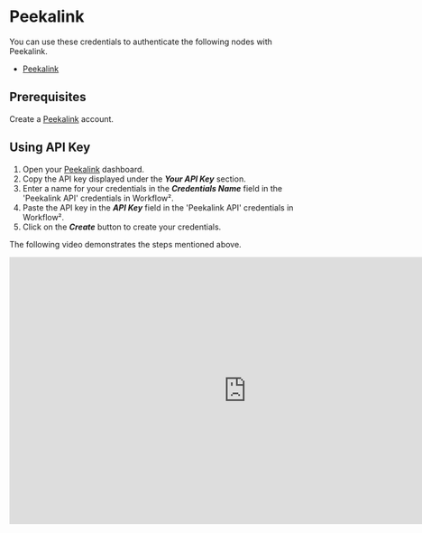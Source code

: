 # Peekalink

You can use these credentials to authenticate the following nodes with Peekalink.
- [Peekalink](/workflow/integrations/nodes/n8n-nodes-base.peekalink/)

## Prerequisites

Create a [Peekalink](https://www.peekalink.io/) account.

## Using API Key

1. Open your [Peekalink](https://www.peekalink.io/app/overview) dashboard.
2. Copy the API key displayed under the ***Your API Key*** section.
3. Enter a name for your credentials in the ***Credentials Name*** field in the 'Peekalink API' credentials in Workflow².
4. Paste the API key in the ***API Key*** field in the 'Peekalink API' credentials in Workflow².
5. Click on the ***Create*** button to create your credentials.

The following video demonstrates the steps mentioned above.

<div class="video-container">
<iframe width="840" height="472.5" src="https://www.youtube.com/embed/JbCibwJPKqA" frameborder="0" allow="accelerometer; autoplay; clipboard-write; encrypted-media; gyroscope; picture-in-picture" allowfullscreen></iframe>
</div>
